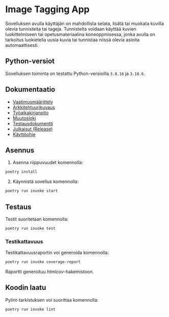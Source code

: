# Image Tagging App

Sovelluksen avulla käyttäjän on mahdollista selata, lisätä tai muokata kuvilla olevia tunnisteita tai tageja. Tunnisteita voidaan käyttää kuvien luokittelmiseen tai opetusmateriaalina koneoppmisessa, jonka avulla on tarkoitus luokietella uusia kuvia tai tunnistaa niissä olevia asioita automaattisesti.

## Python-versiot

Sovelluksen toiminta on testattu Python-versioilla `3.8.16` ja `3.10.6`.

## Dokumentaatio
- [Vaatimusmäärittely](./dokumentaatio/vaatimusmaarittely.md)
- [Arkkitehtuurikuvaus](./dokumentaatio/arkkitehtuuri.md)
- [Työaikakirjanpito](./dokumentaatio/tuntikirjanpito.md)
- [Muutosloki](./dokumentaatio/changelog.md)
- [Testausdokumentti](./dokumentaatio/testaus.md)
- [Julkaisut (Release)](https://github.com/syrvil/ot-harjoitustyo/releases/)
- [Käyttöohje](./dokumentaatio/kayttoohje.md)

## Asennus
1. Asenna riippuvuudet komennolla:

```bash
poetry install
```
2. Käynnistä sovellus komennolla:

```bash
poetry run invoke start
```
## Testaus

Testit suoritetaan komennolla:

```bash
poetry run invoke test
```

### Testikattavuus

Testikattavuusraportin voi generoida komennolla:

```bash
poetry run invoke coverage-report
```

Raportti generoituu _htmlcov_-hakemistoon.

## Koodin laatu

Pylint-tarkistuksen voi suorittaa komennolla:

```bash
poetry run invoke lint
```
